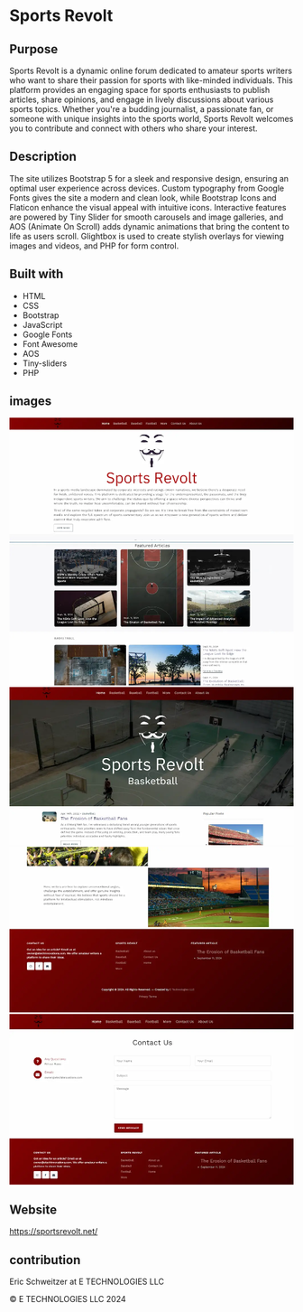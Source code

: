 # Sports Revolt

## Purpose
Sports Revolt is a dynamic online forum dedicated to amateur sports writers who want to share their passion for sports with like-minded individuals. This platform provides an engaging space for sports enthusiasts to publish articles, share opinions, and engage in lively discussions about various sports topics. Whether you're a budding journalist, a passionate fan, or someone with unique insights into the sports world, Sports Revolt welcomes you to contribute and connect with others who share your interest.


## Description
 The site utilizes Bootstrap 5 for a sleek and responsive design, ensuring an optimal user experience across devices. Custom typography from Google Fonts gives the site a modern and clean look, while Bootstrap Icons and Flaticon enhance the visual appeal with intuitive icons. Interactive features are powered by Tiny Slider for smooth carousels and image galleries, and AOS (Animate On Scroll) adds dynamic animations that bring the content to life as users scroll. Glightbox is used to create stylish overlays for viewing images and videos, and PHP for form control.
 



## Built with

* HTML
* CSS
* Bootstrap
* JavaScript
* Google Fonts
* Font Awesome
* AOS
* Tiny-sliders
* PHP


## images

![](/images/screen%20shots/Screenshot%202024-09-11%20201321.webp)
![](/images/screen%20shots/Screenshot%202024-09-11%20201421.webp)
![](/images/screen%20shots/Screenshot%202024-09-11%20201450.webp)
![](/images/screen%20shots/Screenshot%202024-09-11%20201514.webp)
![](/images/screen%20shots/Screenshot%202024-09-11%20201535.webp)


## Website 
https://sportsrevolt.net/ 

## contribution
Eric Schweitzer at E TECHNOLOGIES LLC

&copy; E TECHNOLOGIES LLC 2024


<!-- keep ************Transaction ID
3DN24957SA515791U -->

<!-- php -S localhost:8000  -->

<!-- TO DO  -->

<!-- lazy loading -->
<!-- <img src="image.webp" alt="description" loading="lazy"> -->
<!-- started lazy loading on baseball-content page. check with server on -->


<!-- Minimize and Compress Files:

Minify your CSS, JavaScript, and HTML files. Tools like UglifyJS (for JavaScript) and CSSNano (for CSS) can help reduce file size by removing unnecessary spaces, comments, and code.
Use Gzip or Brotli compression on your server to reduce the size of text-based resources before they're sent to the browser.
Lazy Load Images:

Implement lazy loading for images, so they only load as users scroll down the page. This reduces initial load time.
Use a Content Delivery Network (CDN):

A CDN stores your website's content on servers around the world, reducing latency by serving content from a server close to the user.
Optimize Web Fonts:

Limit the number of web fonts used and ensure they are optimized. Use modern font formats like WOFF2 and preload key fonts for faster delivery.
Leverage Browser Caching:

Set appropriate cache expiration for static resources like images, CSS, and JavaScript, so users don’t have to re-download them on subsequent visits.
Enable HTTP/2:

HTTP/2 allows browsers to load multiple files in parallel over a single connection, speeding up page load times.
Reduce Redirects:

Minimize or eliminate unnecessary redirects to avoid additional HTTP requests.
Database Optimization:

If you're using a CMS or database-driven site, optimize your database by cleaning up old data, revising queries, and setting up caching mechanisms like Redis or Memcached. -->


<!-- Ensure Your Hosting Plan Supports PHP:

GoDaddy offers different hosting plans, such as shared, VPS, and dedicated hosting. Make sure your hosting plan supports PHP. Most GoDaddy plans come with PHP support, but double-check if you’re on a basic shared hosting plan.
PHP Version Compatibility:

GoDaddy allows you to select different PHP versions. Ensure the version you're using locally (like PHP 8.x) is supported on your GoDaddy server. You can change the PHP version in the hosting control panel if needed.
File and Folder Permissions:

Set proper file and folder permissions. Typically, PHP files should have permissions set to 644, and directories should be set to 755 to ensure they are secure but accessible to the server.
PHP Mail Settings:

If you’re using PHP mail functions (e.g., PHPMailer), make sure to configure the email settings correctly with GoDaddy’s SMTP server. GoDaddy might have specific requirements for outgoing mail to prevent spam filtering.
Database Configuration:

If your PHP forms interact with a database, ensure the database credentials (host, username, password) are properly configured for GoDaddy's MySQL or other databases.
.htaccess Configuration:

If you need URL rewriting or specific configurations, ensure your .htaccess file is set up correctly. Some servers require particular directives for PHP or URL rewrites to work properly.
SSL Setup:

Ensure that SSL is correctly configured for secure form submissions (especially if sensitive data is being handled). GoDaddy offers SSL certificates, which you can install through your hosting account.
GoDaddy Deployment Workflow:

Use GoDaddy’s file manager or FTP to upload your PHP files. If you’re using version control like Git, some plans allow you to deploy directly via Git. Make sure all your PHP scripts and related assets are uploaded to the correct directories. -->